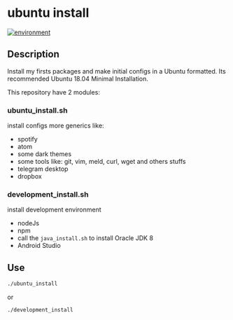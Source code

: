 ubuntu install
===========
[![environment](https://img.shields.io/badge/environment_min-ubuntu_18.04-orange.svg)](https://img.shields.io/badge/environment_min-ubuntu_18.04-orange.svg)

## Description
Install my firsts packages and make initial configs in a Ubuntu formatted. Its recommended Ubuntu 18.04 Minimal Installation.

This repository have 2 modules:

### ubuntu_install.sh
install configs more generics like:

- spotify
- atom
- some dark themes
- some tools like: git, vim, meld, curl, wget and others stuffs
- telegram desktop
- dropbox

### development_install.sh
install development environment

- nodeJs
- npm
- call the `java_install.sh` to install Oracle JDK 8
- Android Studio

## Use
```bash
./ubuntu_install
```
or
```bash
./development_install
```
